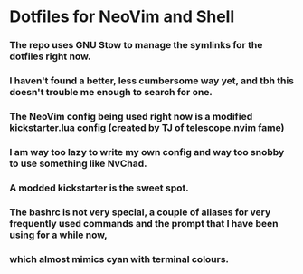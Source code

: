 # Dotfiles for NeoVim and Shell

### The repo uses GNU Stow to manage the symlinks for the dotfiles right now. 
### I haven't found a better, less cumbersome way yet, and tbh this doesn't trouble me enough to search for one.

### The NeoVim config being used right now is a modified kickstarter.lua config (created by TJ of telescope.nvim fame)
### I am way too lazy to write my own config and way too snobby to use something like NvChad.
### A modded kickstarter is the sweet spot.

### The bashrc is not very special, a couple of aliases for very frequently used commands and the prompt that I have been using for a while now,
### which almost mimics cyan with terminal colours.

